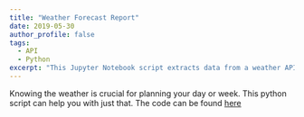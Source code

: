```yaml
---
title: "Weather Forecast Report"
date: 2019-05-30
author_profile: false
tags:
  - API
  - Python
excerpt: "This Jupyter Notebook script extracts data from a weather API to create a weater report."
---
```


Knowing the weather is crucial for planning your day or week. This python script can help you with just that. The code can be found [here](https://github.com/jckett/Weather-API)
